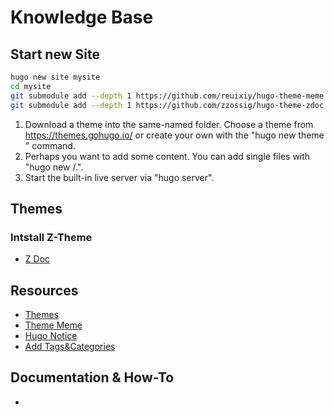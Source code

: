 # Knowledge Base

## Start new Site

```sh
hugo new site mysite
cd mysite
git submodule add --depth 1 https://github.com/reuixiy/hugo-theme-meme.git themes/meme
git submodule add --depth 1 https://github.com/zzossig/hugo-theme-zdoc.git themes/zdoc
```

1. Download a theme into the same-named folder.
   Choose a theme from https://themes.gohugo.io/ or
   create your own with the "hugo new theme <THEMENAME>" command.
2. Perhaps you want to add some content. You can add single files
   with "hugo new <SECTIONNAME>/<FILENAME>.<FORMAT>".
3. Start the built-in live server via "hugo server".

## Themes

### Intstall Z-Theme

- [Z Doc](https://zzo-docs.vercel.app/zdoc/gettingstarted/installation/)

## Resources

- [Themes](https://themes.gohugo.io/)
- [Theme Meme](https://themes.gohugo.io/hugo-theme-meme/)
- [Hugo Notice](https://github.com/martignoni/hugo-notice)
- [Add Tags&Categories](https://discourse.gohugo.io/t/how-to-add-tag-and-category/3202)

## Documentation & How-To

- [](https://www.sarasoueidan.com/blog/jekyll-ghpages-to-hugo-netlify/)
